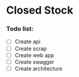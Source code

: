 # Closed Stock

### Todo list:
- [ ] Create api
- [ ] Create scrap
- [ ] Create web app
- [ ] Create swagger
- [ ] Create architecture
